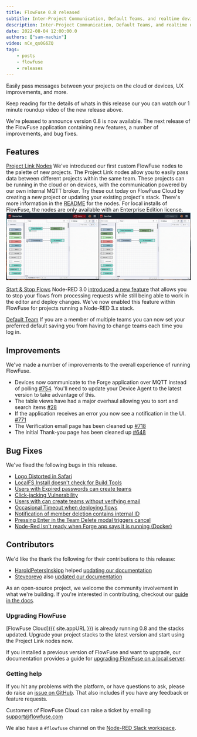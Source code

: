 ```yaml
---
title: FlowFuse 0.8 released
subtitle: Inter-Project Communication, Default Teams, and realtime device management.
description: Inter-Project Communication, Default Teams, and realtime device management.
date: 2022-08-04 12:00:00.0
authors: ["sam-machin"]
video: nCe_qs0G6ZQ
tags:
    - posts
    - flowfuse
    - releases
---
```


Easily pass messages between your projects on the cloud or devices, UX improvements, and more.

<!--more-->

Keep reading for  the details of whats in this release our you can watch our 1 minute roundup video of the new release above. 

We're pleased to announce version 0.8 is now available. The next release of the FlowFuse application containing new features, a number of improvements, and bug fixes.

## Features
[Project Link Nodes](https://github.com/FlowFuse/flowfuse/issues/662)
We've introduced our first custom FlowFuse nodes to the palette of new projects. The Project Link nodes allow you to easily pass data between different projects within the same team. 
These projects can be running in the cloud or on devices, with the communication powered by our own internal MQTT broker.
Try these out today on FlowFuse Cloud by creating a new project or updating your existing project's stack. There's more information in the [README](https://github.com/FlowFuse/nr-project-nodes/blob/main/README.md) for the nodes.
For local installs of FlowFuse, the nodes are only available with an Enterprise Edition license.
!["Screenshot showing the message being sent from one project to another using project link nodes"](./images/ProjectLink.gif "Screenshot showing the message being sent from one project to another using project link nodes")


[Start & Stop Flows](https://github.com/FlowFuse/flowfuse/issues/839)
Node-RED 3.0 [introduced a new feature](https://nodered.org/blog/2022/07/14/version-3-0-released#editing-stopped-flows) that allows you to stop your flows from processing requests while still being able to work in the editor and deploy changes. We've now enabled this feature within FlowFuse for projects running a Node-RED 3.x stack.

[Default Team](https://github.com/FlowFuse/flowfuse/issues/298)
If you are a member of multiple teams you can now set your preferred default saving you from having to change teams each time you log in.

## Improvements
We've made a number of improvements to the overall experience of running FlowFuse.

- Devices now communicate to the Forge application over MQTT instead of polling [#754](https://github.com/FlowFuse/flowfuse/issues/754). You'll need to update your Device Agent to the latest version to take advantage of this.
- The table views have had a major overhaul allowing you to sort and search items [#28](https://github.com/FlowFuse/forge-ui-components/issues/28)
- If the application receives an error you now see a notification in the UI. [#771](https://github.com/FlowFuse/flowfuse/issues/771)
- The Verification email page has been cleaned up [#718](https://github.com/FlowFuse/flowfuse/issues/718)
- The initial Thank-you page has been cleaned up [#648](https://github.com/FlowFuse/flowfuse/issues/648)

## Bug Fixes
We've fixed the following bugs in this release.
- [Logo Distorted in Safari](https://github.com/FlowFuse/flowfuse/issues/793)<br>
- [LocalFS Install doesn't check for Build Tools](https://github.com/FlowFuse/flowfuse/issues/729)<br>
- [Users with Expired passwords can create teams](https://github.com/FlowFuse/flowfuse/pull/842)<br>
- [Click-jacking Vulnerability](https://github.com/FlowFuse/flowfuse/pull/790)
- [Users with can create teams without verifying email](https://github.com/FlowFuse/flowfuse/pull/824)<br>
- [Occasional Timeout when deploying flows](https://github.com/FlowFuse/flowforge-nr-storage/issues/17)<br>
- [Notification of member deletion contains internal ID](https://github.com/FlowFuse/flowfuse/issues/833)<br>
- [Pressing Enter in the Team Delete modal triggers cancel](https://github.com/FlowFuse/flowfuse/issues/334)<br>
- [Node-Red Isn't ready when Forge app says it is running (Docker)](https://github.com/FlowFuse/flowfuse/issues/751)<br>

## Contributors
We'd like the thank the following for their contributions to this release:

 - [HaroldPetersInskipp](https://github.com/HaroldPetersInskipp) helped [updating our documentation](https://github.com/FlowFuse/flowfuse/pull/812)
 - [Steveorevo](https://github.com/Steveorevo) also [updated our documentation](https://github.com/FlowFuse/flowfuse/pull/818)

As an open-source project, we welcome the community involvement in what we're building. If you're interested in contributing, checkout our [guide in the docs](/docs/contribute/).

### Upgrading FlowFuse

[FlowFuse Cloud]({{ site.appURL }}) is already running 0.8 and the stacks updated. Upgrade your project stacks to the latest version and start using the Project Link nodes now.

If you installed a previous version of FlowFuse and want to upgrade, our documentation provides a
guide for [upgrading FlowFuse on a local server](/docs/upgrade/#upgrading-flowfuse).

### Getting help

If you hit any problems with the platform, or have questions to ask, please do
raise an [issue on GitHub](https://github.com/FlowFuse/flowfuse/issues).
That also includes if you have any feedback or feature requests.

Customers of FlowFuse Cloud can raise a ticket by emailing support@flowfuse.com

We also have a `#flowfuse` channel on the [Node-RED Slack workspace](https://nodered.org/slack).
